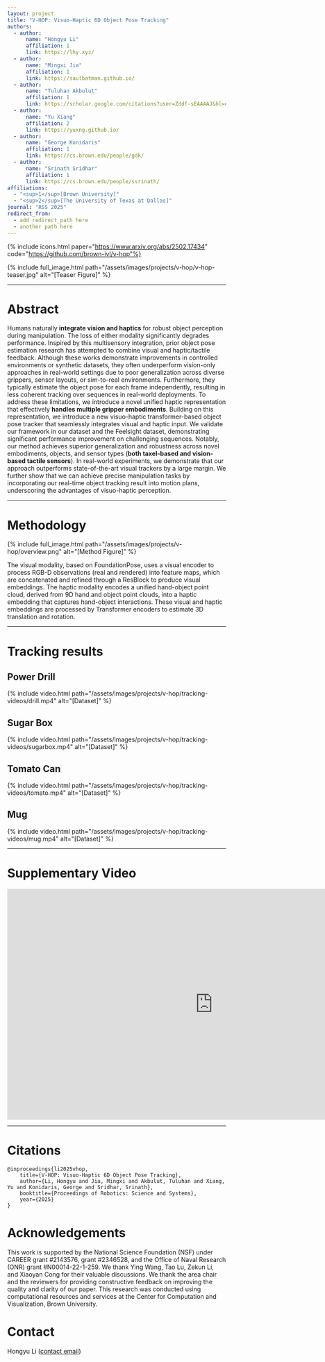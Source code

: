 ```yaml
---
layout: project
title: "V-HOP: Visuo-Haptic 6D Object Pose Tracking"
authors:
  - author:
      name: "Hongyu Li"
      affiliation: 1
      link: https://lhy.xyz/
  - author:
      name: "Mingxi Jia"
      affiliation: 1
      link: https://saulbatman.github.io/
  - author:
      name: "Tuluhan Akbulut"
      affiliation: 1
      link: https://scholar.google.com/citations?user=Zddf-sEAAAAJ&hl=en
  - author:
      name: "Yu Xiang" 
      affiliation: 2
      link: https://yuxng.github.io/
  - author:
      name: "George Konidaris"
      affiliation: 1
      link: https://cs.brown.edu/people/gdk/
  - author:
      name: "Srinath Sridhar"
      affiliation: 1
      link: https://cs.brown.edu/people/ssrinath/
affiliations:
  - "<sup>1</sup>[Brown University]"
  - "<sup>2</sup>[The University of Texas at Dallas]"
journal: "RSS 2025"
redirect_from:
  - add redirect_path here
  - another path here
---
```


{% include icons.html paper="https://www.arxiv.org/abs/2502.17434" code="https://github.com/brown-ivl/v-hop"%}

{% include full_image.html path="/assets/images/projects/v-hop/v-hop-teaser.jpg" alt="[Teaser Figure]" %}

---
# Abstract
Humans naturally **integrate vision and haptics** for robust object perception during manipulation. The loss of either modality significantly degrades performance. Inspired by this multisensory integration, prior object pose estimation research has attempted to combine visual and haptic/tactile feedback. Although these works demonstrate improvements in controlled environments or synthetic datasets, they often underperform vision-only approaches in real-world settings due to poor generalization across diverse grippers, sensor layouts, or sim-to-real environments. Furthermore, they typically estimate the object pose for each frame independently, resulting in less coherent tracking over sequences in real-world deployments. To address these limitations, we introduce a novel unified haptic representation that effectively **handles multiple gripper embodiments**. Building on this representation, we introduce a new visuo-haptic transformer-based object pose tracker that seamlessly integrates visual and haptic input. We validate our framework in our dataset and the Feelsight dataset, demonstrating significant performance improvement on challenging sequences. Notably, our method achieves superior generalization and robustness across novel embodiments, objects, and sensor types (**both taxel-based and vision-based tactile sensors**). In real-world experiments, we demonstrate that our approach outperforms state-of-the-art visual trackers by a large margin. We further show that we can achieve precise manipulation tasks by incorporating our real-time object tracking result into motion plans, underscoring the advantages of visuo-haptic perception.

---
# Methodology
{% include full_image.html path="/assets/images/projects/v-hop/overview.png" alt="[Method Figure]" %}

The visual modality, based on FoundationPose, uses a visual encoder to process RGB-D observations (real and rendered) into feature maps, which are concatenated and refined through a ResBlock to produce visual embeddings. The haptic modality encodes a unified hand-object point cloud, derived from 9D hand and object point clouds, into a haptic embedding that captures hand-object interactions. These visual and haptic embeddings are processed by Transformer encoders to estimate 3D translation and rotation.

---
# Tracking results

## Power Drill
{% include video.html path="/assets/images/projects/v-hop/tracking-videos/drill.mp4" alt="[Dataset]" %}

## Sugar Box
{% include video.html path="/assets/images/projects/v-hop/tracking-videos/sugarbox.mp4" alt="[Dataset]" %}

## Tomato Can
{% include video.html path="/assets/images/projects/v-hop/tracking-videos/tomato.mp4" alt="[Dataset]" %}

## Mug
{% include video.html path="/assets/images/projects/v-hop/tracking-videos/mug.mp4" alt="[Dataset]" %}

---

# Supplementary Video
<div class="center">
<iframe width="946" height="532" src="https://www.youtube.com/embed/Q-NWmvfo-Tc?si=7CPX6XoDZUQKCzhR"
          title="YouTube video player" frameborder="0"
          allow="accelerometer; autoplay; clipboard-write; encrypted-media; gyroscope; picture-in-picture; web-share"
          allowfullscreen>
        </iframe>
</div>

---
# Citations
```
@inproceedings{li2025vhop,
    title={V-HOP: Visuo-Haptic 6D Object Pose Tracking}, 
    author={Li, Hongyu and Jia, Mingxi and Akbulut, Tuluhan and Xiang, Yu and Konidaris, George and Sridhar, Srinath},
    booktitle={Proceedings of Robotics: Science and Systems},
    year={2025}
}

```

# Acknowledgements
This work is supported by the National Science Foundation (NSF) under CAREER grant #2143576, grant #2346528, and the Office of Naval Research (ONR) grant #N00014-22-1-259.
We thank Ying Wang, Tao Lu, Zekun Li, and Xiaoyan Cong for their valuable discussions. We thank the area chair and the reviewers for providing constructive feedback on improving the quality and clarity of our paper. 
This research was conducted using computational resources and services at the Center for Computation and Visualization, Brown University.

# Contact
Hongyu Li ([contact email](mailto:hli230@cs.brown.edu))
